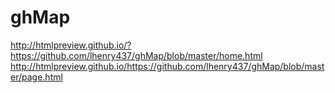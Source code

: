 # ghMap
http://htmlpreview.github.io/?https://github.com/lhenry437/ghMap/blob/master/home.html
http://htmlpreview.github.io/https://github.com/lhenry437/ghMap/blob/master/page.html
